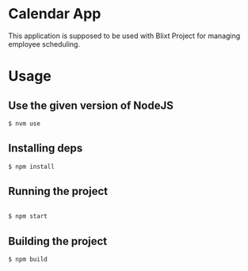 # Calendar App

This application is supposed to be used with Blixt Project for managing employee scheduling.

# Usage

## Use the given version of NodeJS
```bash
$ nvm use
```

## Installing deps
```bash
$ npm install
```

## Running the project
```bash

$ npm start
```

## Building the project

```bash
$ npm build
```